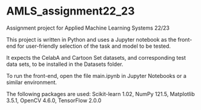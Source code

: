 # AMLS_assignment22_23
Assignment project for Applied Machine Learning Systems 22/23

This project is written in Python and uses a Jupyter notebook as the front-end for user-friendly selection of the task and model to be tested.

It expects the CelabA and Cartoon Set datasets, and corresponding test data sets, to be installed in the Datasets folder.

To run the front-end, open the file main.ipynb in Jupyter Notebooks or a similar environment.

The following packages are used: Scikit-learn 1.02, NumPy 121.5, Matplotlib 3.5.1, OpenCV 4.6.0, TensorFlow 2.0.0
